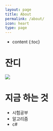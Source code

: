 ```yaml
---
layout: page
title: About
permalink: /about/
icon: heart
type: page
---
```


* content
{:toc}
# 잔디

<img src="https://ghchart.rshah.org/219138/B31l"/>

# 지금 하는 것

- 시험공부
- 알고리즘
- c#


